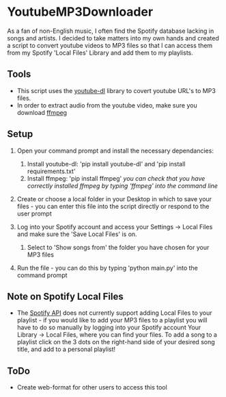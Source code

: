 # YoutubeMP3Downloader
As a fan of non-English music, I often find the Spotify database lacking in songs and artists. I decided to take matters into my own hands and created a script to convert youtube videos to MP3 files so that I can access them from my Spotify 'Local Files' Library and add them to my playlists. 

## Tools
* This script uses the [youtube-dl](https://github.com/ytdl-org/youtube-dl/) library to covert youtube URL's to MP3 files. 
* In order to extract audio from the youtube video, make sure you download [ffmpeg](https://ffmpeg.org/download.html)

## Setup
1. Open your command prompt and install the necessary dependancies:
   1. Install youtube-dl: 'pip install youtube-dl' and 'pip install requirements.txt'
   1. Install ffmpeg: 'pip install ffmpeg' *you can check that you have correctly installed ffmpeg by typing 'ffmpeg' into the command line*
   
1. Create or choose a local folder in your Desktop in which to save your files - you can enter this file into the script directly or respond to the user prompt

1. Log into your Spotify account and access your Settings -> Local Files and make sure the 'Save Local Files' is on.
   1. Select to 'Show songs from' the folder you have chosen for your MP3 files
   
1. Run the file - you can do this by typing 'python main.py' into the command prompt

## Note on Spotify Local Files
* The [Spotify API](https://developer.spotify.com/documentation/web-api/) does not currently support adding Local Files to your playlist - if you would like to add your MP3 files to a playlist you will have to do so manually by logging into your Spotify account Your Library -> Local Files, where you can find your files. To add a song to a playlist click on the 3 dots on the right-hand side of your desired song title, and add to a personal playlist!

## ToDo
* Create web-format for other users to access this tool
